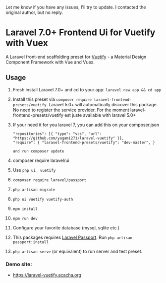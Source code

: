 Let me know if you have any issues, I'll try to update.
I contacted the original author, but no reply.

# Laravel 7.0+ Frontend Ui for Vuetify with Vuex

A Laravel front-end scaffolding preset for [Vuetify](https://vuetifyjs.com/en/) - a Material Design Component Framework with Vue and Vuex.

## Usage

1. Fresh install Laravel 7.0+ and cd to your app: `laravel new app && cd app` 
2. Install this preset via `composer require laravel-frontend-presets/vuetify`. Laravel 5.0+ will automatically discover this package. No need to register the service provider. For the moment laravel-frontend-presets/vuetify est juste available with laravel 5.0+
4. If your need it for you laravel 7, you can add this on your composer.json 
    ```
    "repositories": [{ "type": "vcs", "url": "https://github.com/yagami271/laravel-vuetify" }], 
    "require": { "laravel-frontend-presets/vuetify": "dev-master", } 
    
    and run composer update
    ```
    
5. composer require laravel/ui 
6. Use `php ui  vuetify`
7. `composer require laravel/passport`
8. `php artisan migrate`
9. `php ui vuetify vuetify-auth` 
10. `npm install`
11. `npm run dev`
12. Configure your favorite database (mysql, sqlite etc.)
13. This packages requires [Laravel Passport](https://laravel.com/docs/passport). Run `php artisan passport:install`
14. `php artisan serve` (or equivalent) to run server and test preset.

### Demo site:

- https://laravel-vuetify.acacha.org
